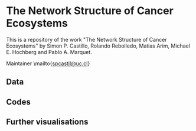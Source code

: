 # The Network Structure of Cancer Ecosystems

This is a repository of the work "The Network Structure of Cancer Ecosystems" by Simon P. Castillo, Rolando Rebolledo, Matias Arim, Michael E. Hochberg and Pablo A. Marquet.

Maintainer \mailto{spcastil@uc.cl}

## Data

## Codes

## Further visualisations